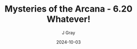 ---
title: 'Mysteries of the Arcana - 6.20 Whatever!'
alt: 'Mysteries of the Arcana'
date: '2024-10-03'
author: 'J Gray'
artist: 'Keira'
---